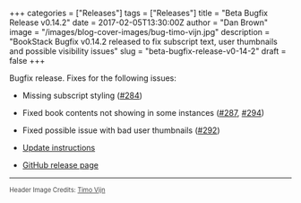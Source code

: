 +++
categories = ["Releases"]
tags = ["Releases"]
title = "Beta Bugfix Release v0.14.2"
date = 2017-02-05T13:30:00Z
author = "Dan Brown"
image = "/images/blog-cover-images/bug-timo-vijn.jpg"
description = "BookStack Bugfix v0.14.2 released to fix subscript text, user thumbnails and possible visibility issues"
slug = "beta-bugfix-release-v0-14-2"
draft = false
+++

Bugfix release. Fixes for the following issues:

* Missing subscript styling ([#284](https://github.com/BookStackApp/BookStack/issues/284))
* Fixed book contents not showing in some instances ([#287](https://github.com/BookStackApp/BookStack/issues/287), [#294](https://github.com/BookStackApp/BookStack/issues/294))
* Fixed possible issue with bad user thumbnails ([#292](https://github.com/BookStackApp/BookStack/issues/292))

* [Update instructions](https://www.bookstackapp.com/docs/admin/updates)
* [GitHub release page](https://github.com/BookStackApp/BookStack/releases/tag/v0.14.2)

----

<span style="font-size: 0.8em;opacity:0.8;">Header Image Credits: <a href="https://unsplash.com/@timovijn" target="_blank">Timo Vijn</a></span>
